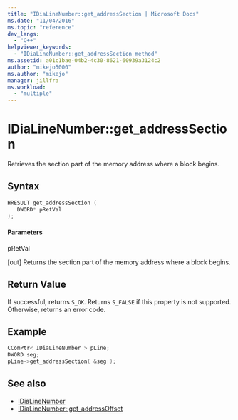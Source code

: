 ```yaml
---
title: "IDiaLineNumber::get_addressSection | Microsoft Docs"
ms.date: "11/04/2016"
ms.topic: "reference"
dev_langs:
  - "C++"
helpviewer_keywords:
  - "IDiaLineNumber::get_addressSection method"
ms.assetid: a01c1bae-04b2-4c30-8621-60939a3124c2
author: "mikejo5000"
ms.author: "mikejo"
manager: jillfra
ms.workload:
  - "multiple"
---
```

# IDiaLineNumber::get_addressSection
Retrieves the section part of the memory address where a block begins.

## Syntax

```C++
HRESULT get_addressSection ( 
   DWORD* pRetVal
);
```

#### Parameters
 pRetVal

[out] Returns the section part of the memory address where a block begins.

## Return Value
 If successful, returns `S_OK`. Returns `S_FALSE` if this property is not supported. Otherwise, returns an error code.

## Example

```C++
CComPtr< IDiaLineNumber > pLine;
DWORD seg;
pLine->get_addressSection( &seg );
```

## See also
- [IDiaLineNumber](../../debugger/debug-interface-access/idialinenumber.md)
- [IDiaLineNumber::get_addressOffset](../../debugger/debug-interface-access/idialinenumber-get-addressoffset.md)